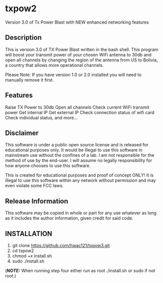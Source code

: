 # txpow2
Version 3.0 of Tx Power Blast with NEW enhanced networking features

Description
-
This is version 3.0 of TX Power Blast written in the bash shell.
This program will boost your transmit power of your chosen WiFi antenna to 30db
and open all channels by changing the region of the antenna from US to Bolivia,
a country that allows more operational channels.

Please Note: If you have version 1.0 or 2.0 installed you will need to manually remove it first.

Features
-
Raise TX Power to 30db
Open all channels
Check current WiFi transmit power
Get internal IP
Get external IP
Check connection status of wifi card
Check individual status, and more...

Disclaimer
-
This software is under a public open source license and is released for educational
purposes only. It would be illegal to use this software in mainstream use without the
confines of a lab. I am not responsible for the method of use by the end-user. I will
assume no legally responsibility for how anyone chooses to use this software.

This is created for educational purposes and proof of concept ONLY! It is illegal to use
this software within any network without permission and may even violate some FCC laws.

Release Information
-
This software may be copied in whole or part for any use whatever as long as it includes
the author information, given credit for said code.

INSTALLATION
-
1. git clone https://github.com/hwac121/txpow3.git
2. cd txpow2
3. chmod +x install.sh
4. sudo ./install.sh

(***NOTE:*** When running step four either run as root ./install.sh or sudo if not root.)
